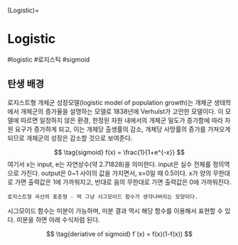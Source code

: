 (Logistic)=
# Logistic
#logistic #로지스틱 #sigmoid

## 탄생 배경

로지스트형 개체군 성장모델(logistic model of population growth)는 개체군 생태학에서 개체군의 증가율을 설명하는 모델로 1838년에 Verhulst가 고안한 모델이다. 이 모델에 따르면 일정하지 않은 환경, 한정된 자원 내에서의 개체군 밀도가 증가함에 따라 자원 요구가 증가하게 되고, 이는 개체당 출생률의 감소, 개체당 사망률의 증가를 가져오게 되므로 개체군의 성장은 감소할 것으로 보여준다.

$$
\tag{sigmoid}
f(x) = \frac{1}{1+e^{-x}}
$$
여기서 x는 input, e는 자연상수(약 2.71828)을 의미한다. input은 실수 전체를 정의역으로 가진다. output은 0~1 사이의 값을 가지면서, x=0일 때 0.5이다. x가 양의 무한대로 가면 출력값은 1에 가까워지고, 반대로 음의 무한대로 가면 출력값은 0에 가까워진다.

```{figure} https://upload.wikimedia.org/wikipedia/commons/thumb/8/88/Logistic-curve.svg/320px-Logistic-curve.svg.png
로지스트형 곡선의 표준형 - 딱 그냥 시그모이드 함수가 생각나버리는 모양이다.
```

시그모이드 함수는 미분이 가능하며, 미분 결과 역시 해당 함수를 이용해서 표현할 수 있다. 미분을 하면 아래 수식처럼 된다.

$$
\tag{deriative of sigmoid}
f`(x) = f(x)(1-f(x))
$$

